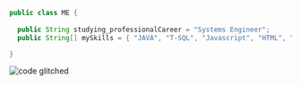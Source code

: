 ```JAVA
public class ME {
  
  public String studying_professionalCareer = "Systems Engineer";
  public String[] mySkills = { "JAVA", "T-SQL", "Javascript", "HTML", "CSS" };

}
```
![code glitched](https://media.giphy.com/media/gU25raLP4pUu4/giphy.gif)
